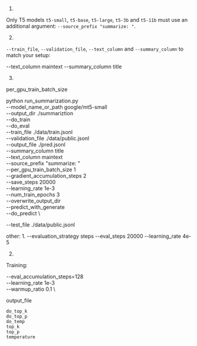 1.
Only T5 models `t5-small`, `t5-base`, `t5-large`, `t5-3b` and `t5-11b` must use an additional argument: `--source_prefix "summarize: "`.


2.
`--train_file`, `--validation_file`, `--text_column` and `--summary_column` to match your setup:

--text_column maintext 
--summary_column title 

3.
per_gpu_train_batch_size



python run_summarization.py \
--model_name_or_path google/mt5-small \
--output_dir ./summariztion \
--do_train \
--do_eval \
--train_file ./data/train.jsonl \
--validation_file ./data/public.jsonl \
--output_file ./pred.jsonl \
--summary_column title \
--text_column maintext \
--source_prefix "summarize: " \
--per_gpu_train_batch_size 1  \
--gradient_accumulation_steps 2 \
--save_steps 20000 \
--learning_rate 1e-3 \
--num_train_epochs 3 \
--overwrite_output_dir \
--predict_with_generate \
--do_predict \

--test_file ./data/public.jsonl 




other:
1.
 --evaluation_strategy steps --eval_steps 20000 --learning_rate 4e-5

2.
Training:
 
--eval_accumulation_steps=128 \
 --learning_rate 1e-3 \
  --warmup_ratio 0.1 \





output_file

    do_top_k
    do_top_p
    do_temp
    top_k
    top_p
    temperature
